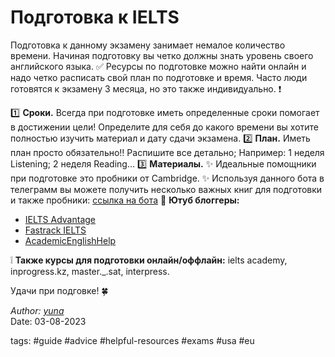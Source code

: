 # Подготовка к IELTS

Подготовка к данному экзамену занимает немалое количество времени. Начиная подготовку вы четко должны знать уровень своего английского языка. ✅ Ресурсы по подготовке можно найти онлайн и надо четко расписать свой план по подготовке и время. Часто люди готовятся к экзамену 3 месяца, но это также индивидуально. ❗️

1️⃣ **Сроки.** Всегда при подготовке иметь определенные сроки помогает в достижении цели! Определите для себя до какого времени вы хотите полностью изучить материал и дату сдачи экзамена.
2️⃣ **План.** Иметь план просто обязательно‼️ Распишите все детально; Например: 1 неделя Listening; 2 неделя Reading...
3️⃣ **Материалы.** ✨ Идеальные помощники при подготовке это пробники от Cambridge. ✨ Используя данного бота в телеграмм вы можете получить несколько важных книг для подготовки и также пробники: [ссылка на бота](https://t.me/Bellanicas_bot)
🌟 **Ютуб блоггеры:**
- [IELTS Advantage](https://youtube.com/@Ieltsadvantage)
- [Fastrack IELTS](https://youtube.com/@FasTrackIELTS)
- [AcademicEnglishHelp](https://youtube.com/@Aehelp)

❕ **Также курсы для подготовки онлайн/оффлайн:** ielts academy, inprogress.kz, 
master._.sat, interpress. 

Удачи при подговке! 🍀

*Author: [yuna](https://t.me/auilt)*  
Date: 03-08-2023

tags:
#guide
#advice
#helpful-resources
#exams
#usa
#eu

